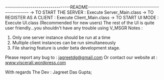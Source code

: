 ---------------------------------README------------------------------------------------
-> TO START THE SERVER :  Execute Server_Main.class
-> TO REGISTER AS A CLIENT : Execute Client_Main.class
-> TO START UI MODE : Execute UI.class (Recommended for new users)
The rest of the UI is quite user friendly...you shouldn't have any trouble using V_MSGR
Notes :
1) Only one server instance should be run at a time
2) Multiple client instances can be run simultaneously
3) File sharing feature is under beta development stage.

Please report any bug to : jagreetdg@gmail.com
Or contact our website at : www.viscerali.wordpress.com

With regards
The Dev : Jagreet Das Gupta;
